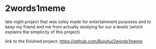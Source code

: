 # 2words1meme

late night project that was soley made for entertainment purposes and to keep my friend and me from actually studying for our a levels (which explains the simplicity of this project)

link to the finished project: https://github.com/Bujuhu/2words1meme
